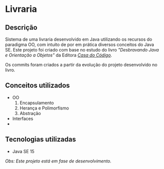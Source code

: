 # Livraria

## Descrição
Sistema de uma livraria desenvolvido em Java utilizando os recursos do paradigma OO, com intuito de por em prática diversos conceitos do Java SE. Este projeto foi criado com base no estudo do livro  _"Desbravando Java e Orientação a Objetos"_ da Editora _[Casa do Código](https://www.casadocodigo.com.br/)_. 

Os commits foram criados a partir da evolução do projeto desenvolvido no livro. 

## Conceitos utilizados
- OO 
	1. Encapsulamento
	2. Herança e Polimorfismo
	3. Abstração
- Interfaces
- 

## Tecnologias utilizadas 
- Java SE 15


_Obs: Este projeto está em fase de desenvolvimento._
